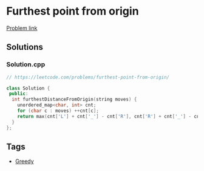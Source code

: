 # Furthest point from origin

[Problem link](https://leetcode.com/problems/furthest-point-from-origin/)

## Solutions


### Solution.cpp
```cpp
// https://leetcode.com/problems/furthest-point-from-origin/

class Solution {
 public:
  int furthestDistanceFromOrigin(string moves) {
    unordered_map<char, int> cnt;
    for (char c : moves) ++cnt[c];
    return max(cnt['L'] + cnt['_'] - cnt['R'], cnt['R'] + cnt['_'] - cnt['L']);
  }
};
```
## Tags

* [Greedy](/README.md#Greedy)
